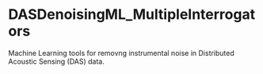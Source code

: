 # DASDenoisingML_MultipleInterrogators
Machine Learning tools for removng instrumental noise in Distributed Acoustic Sensing (DAS) data.
